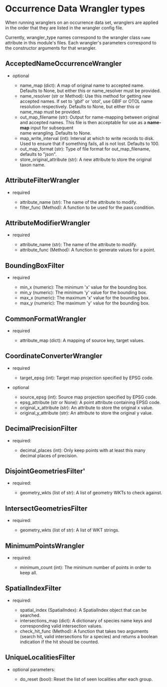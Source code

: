 # Occurrence Data Wrangler types

When running wranglers on an occurrence data set, wranglers are applied in the order 
that they are listed in the wrangler config file.  

Currently, wrangler_type names correspond to the wrangler class `name` attribute in 
this module's files.  Each wrangler's parameters correspond to the constructor 
arguments for that wrangler.

## AcceptedNameOccurrenceWrangler

* optional
  
  * name_map (dict): A map of original name to accepted name.    Defaults to None, but 
    either this or name_resolver must be provided.
  * name_resolver (str or Method): Use this method for getting new 
    accepted names. If set to 'gbif' or 'otol', use GBIF or OTOL name resolution 
    respectively.  Defaults to None, but either this or name_map must be provided.
  * out_map_filename (str): Output for name-mapping between original and accepted names.
    This file is then acceptable for use as a **name-map** input for subsequent  
    name wrangling.  Defaults to None.
  * map_write_interval (int): Interval at which to write records to disk.  Used to 
    ensure that if something fails, all is not lost. Defaults to 100.
  * out_map_format (str): Type of file format for out_map_filename, defaults to "json".
  * store_original_attribute (str): A new attribute to store the original taxon name.

## AttributeFilterWrangler

* required
  
  * attribute_name (str): The name of the attribute to modify.
  * filter_func (Method): A function to be used for the pass condition.

## AttributeModifierWrangler

* required
  
  * attribute_name (str): The name of the attribute to modify.
  * attribute_func (Method): A function to generate values for a point.

## BoundingBoxFilter

* required
  
  * min_x (numeric): The minimum 'x' value for the bounding box.
  * min_y (numeric): The minimum 'y' value for the bounding box.
  * max_x (numeric): The maximum 'x' value for the bounding box.
  * max_y (numeric): The maximum 'y' value for the bounding box.

## CommonFormatWrangler

* required

  * attribute_map (dict): A mapping of source key, target values.

## CoordinateConverterWrangler

* required

  * target_epsg (int): Target map projection specified by EPSG code.
  
* optional

  * source_epsg (int): Source map projection specified by EPSG code.
  * epsg_attribute (str or None): A point attribute containing EPSG code.
  * original_x_attribute (str): An attribute to store the original x value.
  * original_y_attribute (str): An attribute to store the original y value.

## DecimalPrecisionFilter

* required:

  * decimal_places (int): Only keep points with at least this many decimal places of precision.

## DisjointGeometriesFilter'

* required:
  
  * geometry_wkts (list of str): A list of geometry WKTs to check against.

## IntersectGeometriesFilter

* required:
  
  * geometry_wkts (list of str): A list of WKT strings.

## MinimumPointsWrangler

* required:
  
  * minimum_count (int): The minimum number of points in order to keep all.

## SpatialIndexFilter

* required:
  
  * spatial_index (SpatialIndex): A SpatialIndex object that can be searched.
  * intersections_map (dict): A dictionary of species name keys and corresponding valid intersection values.
  * check_hit_func (Method): A function that takes two arguments (search hit, valid intersections for a species)
    and returns a boolean indication if the hit should be counted.

## UniqueLocalitiesFilter

* optional parameters:
  
  * do_reset (bool): Reset the list of seen localities after each group.
